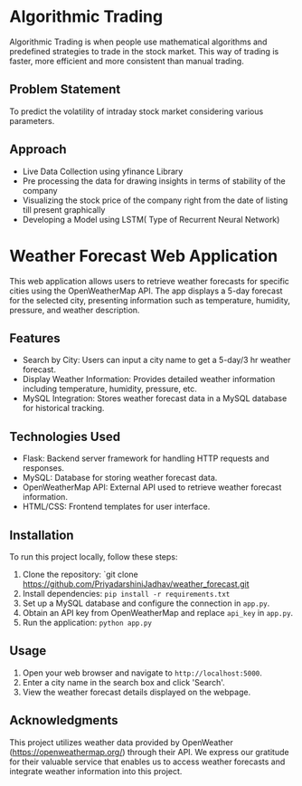 # Algorithmic Trading

Algorithmic Trading is when people use mathematical algorithms and predefined strategies to trade in the stock market. This way of trading is faster, more efficient and more consistent than manual trading.

## Problem Statement

To predict the volatility of intraday stock market considering various parameters.

## Approach
- Live Data Collection using yfinance Library
- Pre processing the data for drawing insights in terms of stability of the company
- Visualizing the stock price of the company right from the date of listing till present graphically
- Developing a Model using LSTM( Type of Recurrent Neural Network)

# Weather Forecast Web Application

This web application allows users to retrieve weather forecasts for specific cities using the OpenWeatherMap API.
The app displays a 5-day forecast for the selected city, presenting information such as temperature, humidity, pressure, and weather description.

## Features

- Search by City: Users can input a city name to get a 5-day/3 hr weather forecast.
- Display Weather Information: Provides detailed weather information including temperature, humidity, pressure, etc.
- MySQL Integration: Stores weather forecast data in a MySQL database for historical tracking.

## Technologies Used

- Flask: Backend server framework for handling HTTP requests and responses.
- MySQL: Database for storing weather forecast data.
- OpenWeatherMap API: External API used to retrieve weather forecast information.
- HTML/CSS: Frontend templates for user interface.

## Installation

To run this project locally, follow these steps:

1. Clone the repository: `git clone https://github.com/PriyadarshiniJadhav/weather_forecast.git
2. Install dependencies: `pip install -r requirements.txt`
3. Set up a MySQL database and configure the connection in `app.py`.
4. Obtain an API key from OpenWeatherMap and replace `api_key` in `app.py`.
5. Run the application: `python app.py`

## Usage

1. Open your web browser and navigate to `http://localhost:5000`.
2. Enter a city name in the search box and click 'Search'.
3. View the weather forecast details displayed on the webpage.


## Acknowledgments

This project utilizes weather data provided by OpenWeather (https://openweathermap.org/) through their API.
We express our gratitude for their valuable service that enables us to access weather forecasts and integrate weather information into this project.
